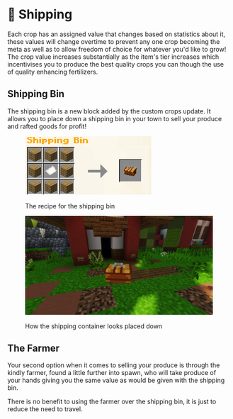 # 🛒 Shipping

Each crop has an assigned value that changes based on statistics about it, these values will change overtime to prevent any one crop becoming the meta as well as to allow freedom of choice for whatever you'd like to grow! The crop value increases substantially as the item's tier increases which incentivises you to produce the best quality crops you can though the use of quality enhancing fertilizers.



## Shipping Bin

The shipping bin is a new block added by the custom crops update. It allows you to place down a shipping bin in your town to sell your produce and rafted goods for profit!                                         &#x20;

<figure><img src="../.gitbook/assets/image (5) (1).png" alt=""><figcaption><p>The recipe for the shipping bin</p></figcaption></figure>

<figure><img src="../.gitbook/assets/image (2) (1).png" alt=""><figcaption><p>How the shipping container looks placed down</p></figcaption></figure>

## The Farmer

Your second option when it comes to selling your produce is through the kindly farmer, found a little further into spawn, who will take produce of your hands giving you the same value as would be given with the shipping bin.



There is no benefit to using the farmer over the shipping bin, it is just to reduce the need to travel.
